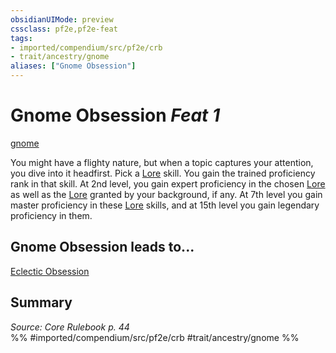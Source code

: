 ```yaml
---
obsidianUIMode: preview
cssclass: pf2e,pf2e-feat
tags:
- imported/compendium/src/pf2e/crb
- trait/ancestry/gnome
aliases: ["Gnome Obsession"]
---
```

# Gnome Obsession  *Feat 1*  
[gnome](gnome.md)  


You might have a flighty nature, but when a topic captures your attention, you dive into it headfirst. Pick a [Lore](../skills.md#Lore) skill. You gain the trained proficiency rank in that skill. At 2nd level, you gain expert proficiency in the chosen [Lore](../skills.md#Lore) as well as the [Lore](../skills.md#Lore) granted by your background, if any. At 7th level you gain master proficiency in these [Lore](../skills.md#Lore) skills, and at 15th level you gain legendary proficiency in them.

## Gnome Obsession leads to...

[Eclectic Obsession](eclectic-obsession-locg.md)

## Summary

*Source: Core Rulebook p. 44*  
%% #imported/compendium/src/pf2e/crb #trait/ancestry/gnome %%